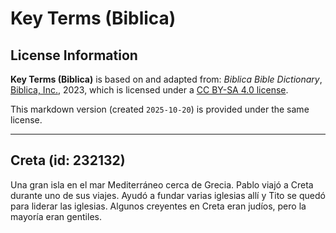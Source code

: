 # Key Terms (Biblica)

## License Information

**Key Terms (Biblica)** is based on and adapted from: _Biblica Bible Dictionary_, [Biblica, Inc.](https://www.biblica.com/), 2023, which is licensed under a [CC BY-SA 4.0 license](https://creativecommons.org/licenses/by-sa/4.0/legalcode.en).

This markdown version (created `2025-10-20`) is provided under the same license.



--------------------------------

## Creta (id: 232132)

Una gran isla en el mar Mediterráneo cerca de Grecia. Pablo viajó a Creta durante uno de sus viajes. Ayudó a fundar varias iglesias allí y Tito se quedó para liderar las iglesias. Algunos creyentes en Creta eran judíos, pero la mayoría eran gentiles.


